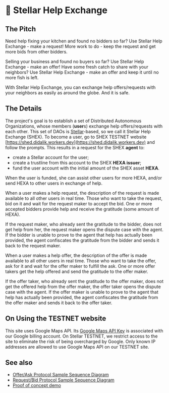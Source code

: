 # 👷 Stellar Help Exchange

## The Pitch

Need help fixing your kitchen and found no bidders so far? Use Stellar Help Exchange - make a request! More work to do - keep the request and get more bids from other bidders.

Selling your business and found no buyers so far? Use Stellar Help Exchange - make an offer! Have some fresh catch to share with your neighbors? Use Stellar Help Exchange - make an offer and keep it until no more fish is left.

 With Stellar Help Exchange, you can exchange help offers/requests with your neighbors as easily as around the globe. And it is safe.

## The Details

The project's goal is to establish a set of Distributed Autonomous Organizations, whose members (**user**s) exchange help offers/requests with each other. This set of DAOs is [Stellar](https://stellar.org/)-based, so we call it Stellar Help Exchange (SHEX). To become a user, go to SHEX TESTNET website [https://shed.didalik.workers.dev](https://shed.didalik.workers.dev) and follow the prompts. This results in a request for the SHEX **agent** to:

- create a Stellar account for the user;
- create a trustline from this account to the SHEX **HEXA issuer**;
- fund the user account with the initial amount of the SHEX asset **HEXA**.

When the user is funded, she can assist other users for more HEXA, and/or send HEXA to other users in exchange of help.

When a user makes a help request, the description of the request is made available to all other users in real time. Those who want to take the request, bid on it and wait for the request maker to accept the bid. One or more accepted bidders provide help and receive the gratitude (some amount of HEXA).

If the request maker, who already sent the gratitude to the bidder, does not get help from her, the request maker opens the dispute case with the agent. If the bidder is unable to prove to the agent that help has actually been provided, the agent confiscates the gratitude from the bidder and sends it back to the request maker.

When a user makes a help offer, the description of the offer is made available to all other users in real time. Those who want to take the offer, ask for it and wait for the offer maker to fulfill the ask. One or more offer takers get the help offered and send the gratitude to the offer maker.

If the offer taker, who already sent the gratitude to the offer maker, does not get the offered help from the offer maker, the offer taker opens the dispute case with the agent. If the offer maker is unable to prove to the agent that help has actually been provided, the agent confiscates the gratitude from the offer maker and sends it back to the offer taker.

## On Using the TESTNET website

This site uses Google Maps API. Its [Google Maps API Key](https://developers.google.com/maps/documentation/javascript/get-api-key) is associated with our Google billing account. On Stellar TESTNET, we restrict access to the site to eliminate the risk of being overcharged by Google. Only known IP addresses are allowed to use Google Maps API on our TESTNET site.

## See also

- [Offer/Ask Protocol Sample Sequence Diagram](./NOTES.md#offerask-protocol-sample-sequence-diagram)
- [Request/Bid Protocol Sample Sequence Diagram](./NOTES.md#requestbid-protocol-sample-sequence-diagram)
- [Proof of concept demo](./NOTES.md#proof-of-concept-demo)
